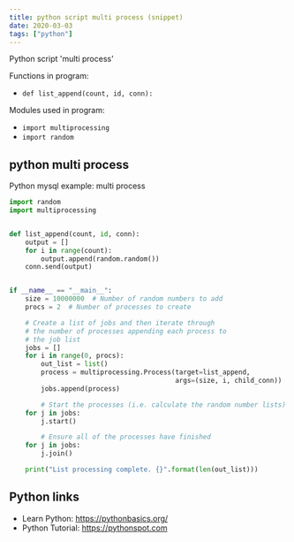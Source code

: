 ```yaml
---
title: python script multi process (snippet)
date: 2020-03-03
tags: ["python"]
---
```

Python script 'multi process'

Functions in program: 
* `def list_append(count, id, conn):`

Modules used in program: 
* `import multiprocessing`
* `import random`

## python multi process

Python mysql example: multi process

```python
import random
import multiprocessing


def list_append(count, id, conn):
    output = []
    for i in range(count):
        output.append(random.random())
    conn.send(output)


if __name__ == "__main__":
    size = 10000000  # Number of random numbers to add
    procs = 2  # Number of processes to create

    # Create a list of jobs and then iterate through
    # the number of processes appending each process to
    # the job list
    jobs = []
    for i in range(0, procs):
        out_list = list()
        process = multiprocessing.Process(target=list_append,
                                          args=(size, i, child_conn))
        jobs.append(process)

        # Start the processes (i.e. calculate the random number lists)
    for j in jobs:
        j.start()

        # Ensure all of the processes have finished
    for j in jobs:
        j.join()

    print("List processing complete. {}".format(len(out_list)))


```

## Python links

- Learn Python: https://pythonbasics.org/
- Python Tutorial: https://pythonspot.com
